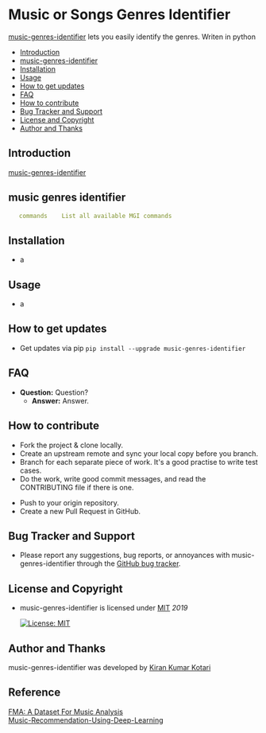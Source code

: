 # Music or Songs Genres Identifier

[music-genres-identifier][1] lets you easily identify the genres. Writen in python

- [Introduction](#introduction)
- [music-genres-identifier](#music-genres-identifier)
- [Installation](#installation)
- [Usage](#usage)
- [How to get updates](#how-to-get-updates)
- [FAQ](#faq)
- [How to contribute](#how-to-contribute)
- [Bug Tracker and Support](#bug-tracker-and-support)
- [License and Copyright](#license-and-copyright)
- [Author and Thanks](#author-and-thanks)

## Introduction

[music-genres-identifier][1]

## music genres identifier

```yml
   commands    List all available MGI commands
```

## Installation

- a

## Usage

- a

## How to get updates

- Get updates via pip `pip install --upgrade music-genres-identifier`

## FAQ

- **Question:** Question?
  - **Answer:** Answer.

## How to contribute

- Fork the project & clone locally.
- Create an upstream remote and sync your local copy before you branch.
- Branch for each separate piece of work. It's a good practise to write test cases.
- Do the work, write good commit messages, and read the CONTRIBUTING file if there is one.
<!-- - Test the changes by running `tests\test_install.bat` and `tests\test_uninstall.bat` -->
- Push to your origin repository.
- Create a new Pull Request in GitHub.

## Bug Tracker and Support

- Please report any suggestions, bug reports, or annoyances with music-genres-identifier through the [GitHub bug tracker](https://github.com/get-dataxy/music-genres-identifier/issues).

## License and Copyright

- music-genres-identifier is licensed under [MIT](http://opensource.org/licenses/mit-license.php) *2019*

   [![License: MIT](https://img.shields.io/badge/License-MIT-yellow.svg)](https://opensource.org/licenses/MIT)

## Author and Thanks

music-genres-identifier was developed by [Kiran Kumar Kotari](https://github.com/kirankotari)

## Reference

[FMA: A Dataset For Music Analysis](2)  
[Music-Recommendation-Using-Deep-Learning](3)

[1]: https://github.com/get-dataxy/music-genres-identifier
[2]: https://github.com/mdeff/fma
[2]: https://github.com/VikramShenoy97/Music-Recommendation-Using-Deep-Learning
